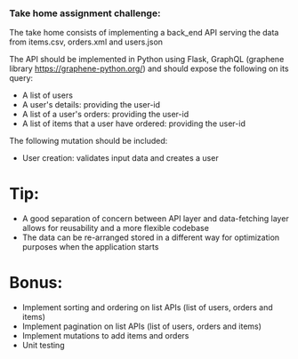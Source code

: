 ### Take home assignment challenge: 
The take home consists of implementing a back_end API serving the data from items.csv, orders.xml and users.json  

The API should be implemented in Python using Flask, GraphQL (graphene library https://graphene-python.org/) and should expose the following on its query:
- A list of users
- A user's details: providing the user-id
- A list of a user's orders: providing the user-id
- A list of items that a user have ordered: providing the user-id

The following mutation should be included:
- User creation: validates input data and creates a user

# Tip: 
- A good separation of concern between API layer and data-fetching layer allows for reusability and a more flexible codebase  
- The data can be re-arranged stored in a different way for optimization purposes when the application starts  

# Bonus:
- Implement sorting and ordering on list APIs (list of users, orders and items)
- Implement pagination on list APIs (list of users, orders and items)
- Implement mutations to add items and orders
- Unit testing
